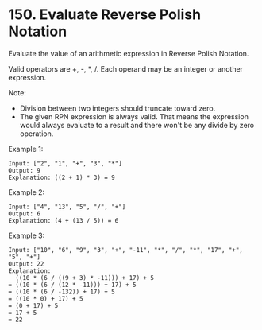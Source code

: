 # 150. Evaluate Reverse Polish Notation

Evaluate the value of an arithmetic expression in Reverse Polish Notation.

Valid operators are +, -, *, /. Each operand may be an integer or another expression.

Note:

* Division between two integers should truncate toward zero.
* The given RPN expression is always valid. That means the expression would always evaluate to a result and there won't be any divide by zero operation.

Example 1:
```text
Input: ["2", "1", "+", "3", "*"]
Output: 9
Explanation: ((2 + 1) * 3) = 9
```

Example 2:
```text
Input: ["4", "13", "5", "/", "+"]
Output: 6
Explanation: (4 + (13 / 5)) = 6
```

Example 3:
```text
Input: ["10", "6", "9", "3", "+", "-11", "*", "/", "*", "17", "+", "5", "+"]
Output: 22
Explanation: 
  ((10 * (6 / ((9 + 3) * -11))) + 17) + 5
= ((10 * (6 / (12 * -11))) + 17) + 5
= ((10 * (6 / -132)) + 17) + 5
= ((10 * 0) + 17) + 5
= (0 + 17) + 5
= 17 + 5
= 22
```